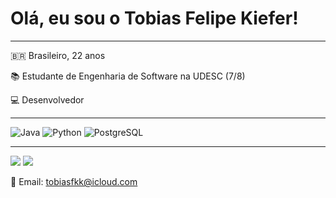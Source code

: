 # Olá, eu sou o Tobias Felipe Kiefer!

---

🇧🇷 Brasileiro, 22 anos

📚 Estudante de Engenharia de Software na UDESC (7/8)

💻 Desenvolvedor

---  

![Java](https://img.shields.io/badge/Java-007396?style=for-the-badge&logo=java&logoColor=white)
![Python](https://img.shields.io/badge/Python-3776AB?style=for-the-badge&logo=python&logoColor=white)
![PostgreSQL](https://img.shields.io/badge/PostgreSQL-336791?style=for-the-badge&logo=postgresql&logoColor=white)

---

  <a href="https://www.linkedin.com/in/tobias-felipe-kiefer-008202201/" target="_blank"><img src="https://img.shields.io/badge/LinkedIn-0077B5?style=for-the-badge&logo=linkedin&logoColor=white"></a>
  <a href="https://www.instagram.com/tobiasfkk" target="_blank"><img src="https://img.shields.io/badge/Instagram-E4405F?style=for-the-badge&logo=instagram&logoColor=white"></a>

  📧 Email: tobiasfkk@icloud.com
